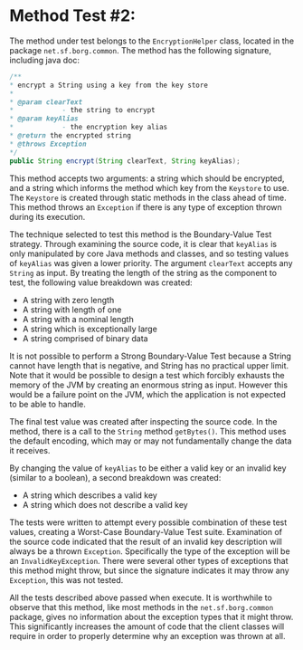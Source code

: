 # Method Test #2:

The method under test belongs to the `EncryptionHelper` class, located in the package `net.sf.borg.common`. The method has the following signature, including java doc:

```java
/**
* encrypt a String using a key from the key store
*
* @param clearText
*            - the string to encrypt
* @param keyAlias
*            - the encryption key alias
* @return the encrypted string
* @throws Exception
*/
public String encrypt(String clearText, String keyAlias);
```

This method accepts two arguments: a string which should be encrypted, and a string which informs the method which key from the `Keystore` to use. The `Keystore` is created through static methods in the class ahead of time. This method throws an `Exception` if there is any type of exception thrown during its execution.

The technique selected to test this method is the Boundary-Value Test strategy. Through examining the source code, it is clear that `keyAlias` is only manipulated by core Java methods and classes, and so testing values of `keyAlias` was given a lower priority. The argument `clearText` accepts any `String` as input. By treating the length of the string as the component to test, the following value breakdown was created:

- A string with zero length
- A string with length of one
- A string with a nominal length
- A string which is exceptionally large
- A string comprised of binary data

It is not possible to perform a Strong Boundary-Value Test because a String cannot have length that is negative, and String has no practical upper limit. Note that it would be possible to design a test which forcibly exhausts the memory of the JVM by creating an enormous string as input. However this would be a failure point on the JVM, which the application is not expected to be able to handle.

The final test value was created after inspecting the source code. In the method, there is a call to the `String` method `getBytes()`. This method uses the default encoding, which may or may not fundamentally change the data it receives.

By changing the value of `keyAlias` to be either a valid key or an invalid key (similar to a boolean), a second breakdown was created:

- A string which describes a valid key
- A string which does not describe a valid key

The tests were written to attempt every possible combination of these test values, creating a Worst-Case Boundary-Value Test suite. Examination of the source code indicated that the result of an invalid key description will always be a thrown `Exception`. Specifically the type of the exception will be an `InvalidKeyException`. There were several other types of exceptions that this method might throw, but since the signature indicates it may throw any `Exception`, this was not tested.

All the tests described above passed when execute. It is worthwhile to observe that this method, like most methods in the `net.sf.borg.common` package, gives no information about the exception types that it might throw. This significantly increases the amount of code that the client classes will require in order to properly determine why an exception was thrown at all.
